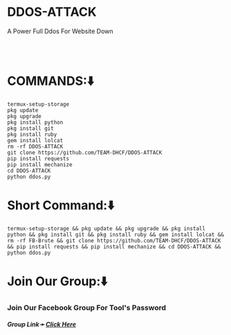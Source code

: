 # DDOS-ATTACK
A Power Full Ddos For Website Down

<br><br>
# COMMANDS:⬇️
```
termux-setup-storage
pkg update
pkg upgrade
pkg install python
pkg install git
pkg install ruby
gem install lolcat
rm -rf DDOS-ATTACK
git clone https://github.com/TEAM-DHCF/DDOS-ATTACK
pip install requests
pip install mechanize
cd DDOS-ATTACK
python ddos.py
```

# Short Command:⬇️
```
termux-setup-storage && pkg update && pkg upgrade && pkg install python && pkg install git && pkg install ruby && gem install lolcat && rm -rf FB-Brute && git clone https://github.com/TEAM-DHCF/DDOS-ATTACK && pip install requests && pip install mechanize && cd DDOS-ATTACK && python ddos.py
```
# Join Our Group:⬇️
<h3> Join Our Facebook Group For Tool's Password</h3>
<h5>Group Link➛ <a href="https://m.facebook.com/groups/dark.hat.cyber.force/">Click Here</a></h5>
